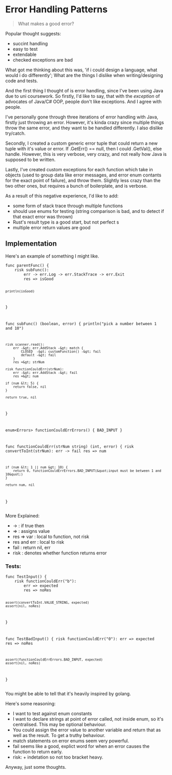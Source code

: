 <h1>Error Handling Patterns</h1>
<blockquote>
<p>What makes a good error?</p>
</blockquote>
<p>Popular thought suggests:</p>
<ul>
<li>succint handling</li>
<li>easy to test</li>
<li>extendable</li>
<li>checked exceptions are bad</li>
</ul>
<p>What got me thinking about this was, 'if i could design a language, what would i do differently'; What are the things I dislike when writing/designing code and tests.</p>
<p>And the first thing I thought of is error handling, since I've been using Java due to uni coursework. So firstly, I'd like to say, that with the <em>exception</em> of advocates of Java/C# OOP, people don't like exceptions. And I agree with people.</p>
<p>I've personally gone through three iterations of error handling with Java, firstly just throwing an error. However, it's kinda crazy since multiple things throw the same error, and they want to be handled differently. I also dislike try/catch.</p>
<p>Secondly, I created a custom generic error tuple that could return a new tuple with it's value or error. If .GetErr() == null, then I could .GetVal(), else handle. However, this is very verbose, very crazy, and not really how Java is supposed to be written.</p>
<p>Lastly, I've created custom exceptions for each function which take in objects (used to group data like error messages, and error enum contants for the exact point of failure), and throw them. Slightly less crazy than the two other ones, but requires a bunch of boilerplate, and is verbose.</p>
<p>As a result of this negative experience, I'd like to add:</p>
<ul>
<li>some form of stack trace through multiple functions</li>
<li>should use enums for testing (string comparison is bad, and to detect if that exact error was thrown)</li>
<li>Rust's result type is a good start, but not perfect
s</li>
<li>multiple error return values are good</li>
</ul>
<h2>Implementation</h2>
<p>Here's an example of something I might like.</p>
<pre><code>func parentFunc() {
    risk subFunc():
        err -&gt; err.Log -&gt; err.StackTrace -&gt; err.Exit
        res =&gt; isGood

    println(isGood)
}

func subFunc() (boolean, error) {
    println(&quot;pick a number between 1 and 10&quot;)

    risk scanner.read():
        err -&gt; err.AddStack -&gt; match {
            CLOSED  -&gt; customFunction() -&gt; fail
            default -&gt; fail
        }
        res =&gt; strNum

    risk functionCouldErr(strNum):
        err -&gt; err.AddStack -&gt; fail
        res =&gt; num

    if (num &lt; 5) {
        return false, nil
    }

    return true, nil
}

enum&lt;Errors&gt; functionCouldErrErrors() {
    BAD_INPUT
}

func functionCouldErr(strNum string) (int, error) {
    risk convertToInt(strNum):
        err -&gt; fail
        res =&gt; num

    if (num &lt; 1 || num &gt; 10) {
        return 0, functionCouldErrErrors.BAD_INPUT(&quot;input must be between 1 and 10&quot;)
    }

    return num, nil
}
</code></pre>
<p>More Explained:</p>
<ul>
<li>-&gt; : if true then</li>
<li>=&gt; : assigns value</li>
<li>res =&gt; var : local to function, not risk</li>
<li>res and err : local to risk</li>
<li>fail : return nil, err</li>
<li>risk : denotes whether function returns error</li>
</ul>
<h3>Tests:</h3>
<pre><code>func TestInput() {
    risk functionCouldErr(&quot;b&quot;):
        err =&gt; expected
        res =&gt; noRes

    assert(convertToInt.VALUE_STRING, expected)
    assert(nil, noRes)
}

func TestBadInput() {
    risk functionCouldErr(&quot;0&quot;):
        err =&gt; expected
        res =&gt; noRes

    assert(functionCouldErrErrors.BAD_INPUT, expected)
    assert(nil, noRes)
}
</code></pre>
<p>You might be able to tell that it's heavily inspired by golang.</p>
<p>Here's some reasoning:</p>
<ul>
<li>I want to test against enum constants</li>
<li>I want to declare strings at point of error called, not inside enum, so it's centralised. This may be optional behaviour.</li>
<li>You could assign the error value to another variable and return that as well as the result. To get a truthy behaviour.</li>
<li>match statements on error enums seem very powerful.</li>
<li>fail seems like a good, explict word for when an error causes the function to return early.</li>
<li>risk: + indetation so not too bracket heavy.</li>
</ul>
<p>Anyway, just some thoughts.</p>
